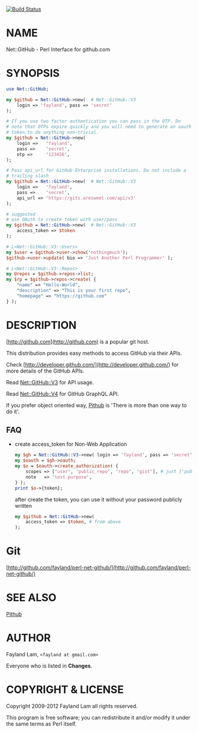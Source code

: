 [![Build Status](https://travis-ci.org/fayland/perl-net-github.svg?branch=master)](https://travis-ci.org/fayland/perl-net-github)

# NAME

Net::GitHub - Perl Interface for github.com

# SYNOPSIS

```perl
use Net::GitHub;

my $github = Net::GitHub->new(  # Net::GitHub::V3
    login => 'fayland', pass => 'secret'
);

# If you use two factor authentication you can pass in the OTP. Do
# note that OTPs expire quickly and you will need to generate an oauth
# token to do anything non-trivial.
my $github = Net::GitHub->new(
    login =>   'fayland',
    pass =>    'secret',
    otp =>     '123456',
);

# Pass api_url for GitHub Enterprise installations. Do not include a
# trailing slash
my $github = Net::GitHub->new(  # Net::GitHub::V3
    login =>   'fayland',
    pass =>    'secret',
    api_url => 'https://gits.aresweet.com/api/v3'
);

# suggested
# use OAuth to create token with user/pass
my $github = Net::GitHub->new(  # Net::GitHub::V3
    access_token => $token
);

# L<Net::GitHub::V3::Users>
my $user = $github->user->show('nothingmuch');
$github->user->update( bio => 'Just Another Perl Programmer' );

# L<Net::GitHub::V3::Repos>
my @repos = $github->repos->list;
my $rp = $github->repos->create( {
    "name" => "Hello-World",
    "description" => "This is your first repo",
    "homepage" => "https://github.com"
} );
```

# DESCRIPTION

[http://github.com](http://github.com) is a popular git host.

This distribution provides easy methods to access GitHub via their APIs.

Check [http://developer.github.com/](http://developer.github.com/) for more details of the GitHub APIs.

Read [Net::GitHub::V3](https://metacpan.org/pod/Net::GitHub::V3) for API usage.

Read [Net::GitHub::V4](https://metacpan.org/pod/Net::GitHub::V4) for GitHub GraphQL API.

If you prefer object oriented way, [Pithub](https://metacpan.org/pod/Pithub) is 'There is more than one way to do it'.

## FAQ

- create access\_token for Non-Web Application

    ```perl
    my $gh = Net::GitHub::V3->new( login => 'fayland', pass => 'secret' );
    my $oauth = $gh->oauth;
    my $o = $oauth->create_authorization( {
        scopes => ['user', 'public_repo', 'repo', 'gist'], # just ['public_repo']
        note   => 'test purpose',
    } );
    print $o->{token};
    ```

    after create the token, you can use it without your password publicly written

    ```perl
    my $github = Net::GitHub->new(
        access_token => $token, # from above
    );
    ```

# Git

[http://github.com/fayland/perl-net-github/](http://github.com/fayland/perl-net-github/)

# SEE ALSO

[Pithub](https://metacpan.org/pod/Pithub)

# AUTHOR

Fayland Lam, `<fayland at gmail.com>`

Everyone who is listed in **Changes**.

# COPYRIGHT & LICENSE

Copyright 2009-2012 Fayland Lam all rights reserved.

This program is free software; you can redistribute it and/or modify it
under the same terms as Perl itself.
